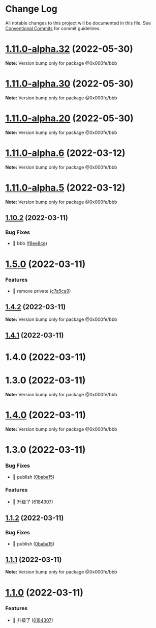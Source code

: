 # Change Log

All notable changes to this project will be documented in this file.
See [Conventional Commits](https://conventionalcommits.org) for commit guidelines.

# [1.11.0-alpha.32](https://github.com/whatwg6/lerna-test/compare/v1.11.0-alpha.30...v1.11.0-alpha.32) (2022-05-30)

**Note:** Version bump only for package @0x000fe/bbb





# [1.11.0-alpha.30](https://github.com/whatwg6/lerna-test/compare/v1.11.0-alpha.12...v1.11.0-alpha.30) (2022-05-30)

**Note:** Version bump only for package @0x000fe/bbb





# [1.11.0-alpha.20](https://github.com/whatwg6/lerna-test/compare/v1.11.0-alpha.12...v1.11.0-alpha.20) (2022-05-30)

**Note:** Version bump only for package @0x000fe/bbb





# [1.11.0-alpha.6](https://github.com/whatwg6/lerna-test/compare/v1.11.0-alpha.5...v1.11.0-alpha.6) (2022-03-12)

**Note:** Version bump only for package @0x000fe/bbb





# [1.11.0-alpha.5](https://github.com/whatwg6/lerna-test/compare/v1.11.0-alpha.4...v1.11.0-alpha.5) (2022-03-12)

**Note:** Version bump only for package @0x000fe/bbb





## [1.10.2](https://github.com/whatwg6/lerna-test/compare/v1.10.1...v1.10.2) (2022-03-11)


### Bug Fixes

* 🐛 bbb ([f8ee8ce](https://github.com/whatwg6/lerna-test/commit/f8ee8ceaf3faa5500d1f6a2d6e861b15b32c74cf))





# [1.5.0](https://github.com/whatwg6/lerna-test/compare/@0x000fe/bbb@1.4.2...@0x000fe/bbb@1.5.0) (2022-03-11)


### Features

* 🎸 remove private ([c7a5ca9](https://github.com/whatwg6/lerna-test/commit/c7a5ca989366ca1dd6663ae6486ec480115423a5))





## [1.4.2](https://github.com/whatwg6/lerna-test/compare/@0x000fe/bbb@1.4.1...@0x000fe/bbb@1.4.2) (2022-03-11)

**Note:** Version bump only for package @0x000fe/bbb





## [1.4.1](https://github.com/whatwg6/lerna-test/compare/@0x000fe/bbb@1.1.2...@0x000fe/bbb@1.4.1) (2022-03-11)



# 1.4.0 (2022-03-11)



# 1.3.0 (2022-03-11)

**Note:** Version bump only for package @0x000fe/bbb





# [1.4.0](https://github.com/whatwg6/lerna-test/compare/v1.3.0...v1.4.0) (2022-03-11)

**Note:** Version bump only for package @0x000fe/bbb





# 1.3.0 (2022-03-11)


### Bug Fixes

* 🐛 publish ([0baba15](https://github.com/whatwg6/lerna-test/commit/0baba15b37da2d22e074d87fb0556bf4bbee2906))


### Features

* 🎸 升级了 ([6184307](https://github.com/whatwg6/lerna-test/commit/61843074e89c951ab8d5af9e829c28aa2a9e95b4))





## [1.1.2](https://github.com/whatwg6/lerna-test/compare/@0x000fe/bbb@1.1.1...@0x000fe/bbb@1.1.2) (2022-03-11)


### Bug Fixes

* 🐛 publish ([0baba15](https://github.com/whatwg6/lerna-test/commit/0baba15b37da2d22e074d87fb0556bf4bbee2906))





## [1.1.1](https://github.com/whatwg6/lerna-test/compare/@0x000fe/bbb@1.1.0...@0x000fe/bbb@1.1.1) (2022-03-11)

**Note:** Version bump only for package @0x000fe/bbb





# [1.1.0](https://github.com/whatwg6/lerna-test/compare/@0x000fe/bbb@1.0.10...@0x000fe/bbb@1.1.0) (2022-03-11)


### Features

* 🎸 升级了 ([6184307](https://github.com/whatwg6/lerna-test/commit/61843074e89c951ab8d5af9e829c28aa2a9e95b4))
